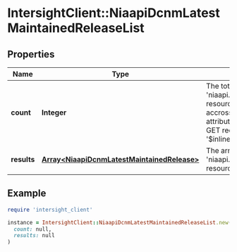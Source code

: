 # IntersightClient::NiaapiDcnmLatestMaintainedReleaseList

## Properties

| Name | Type | Description | Notes |
| ---- | ---- | ----------- | ----- |
| **count** | **Integer** | The total number of &#39;niaapi.DcnmLatestMaintainedRelease&#39; resources matching the request, accross all pages. The &#39;Count&#39; attribute is included when the HTTP GET request includes the &#39;$inlinecount&#39; parameter. | [optional] |
| **results** | [**Array&lt;NiaapiDcnmLatestMaintainedRelease&gt;**](NiaapiDcnmLatestMaintainedRelease.md) | The array of &#39;niaapi.DcnmLatestMaintainedRelease&#39; resources matching the request. | [optional] |

## Example

```ruby
require 'intersight_client'

instance = IntersightClient::NiaapiDcnmLatestMaintainedReleaseList.new(
  count: null,
  results: null
)
```

